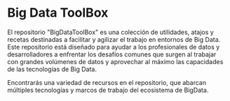 # Big Data ToolBox

El repositorio "BigDataToolBox" es una colección de utilidades, atajos y recetas destinadas a facilitar y agilizar el 
trabajo en entornos de Big Data. Este repositorio está diseñado para ayudar a los profesionales de datos y 
desarrolladores a enfrentar los desafíos comunes que surgen al trabajar con grandes volúmenes de datos y aprovechar al 
máximo las capacidades de las tecnologías de Big Data.

Encontrarás una variedad de recursos en el repositorio, que abarcan múltiples tecnologías y marcos de trabajo del 
ecosistema de BigData. 


